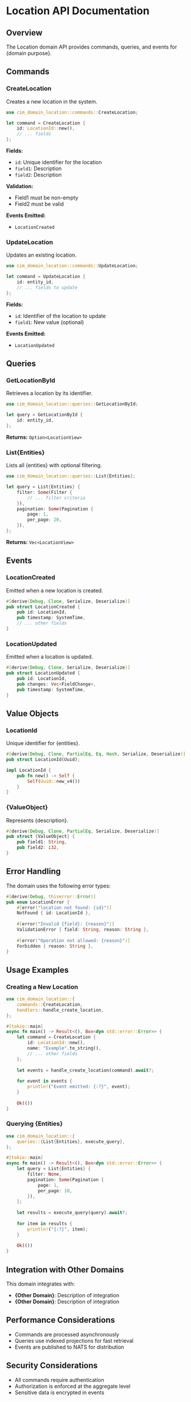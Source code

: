 # Location API Documentation

## Overview

The Location domain API provides commands, queries, and events for {domain purpose}.

## Commands

### CreateLocation

Creates a new location in the system.

```rust
use cim_domain_location::commands::CreateLocation;

let command = CreateLocation {
    id: LocationId::new(),
    // ... fields
};
```

**Fields:**
- `id`: Unique identifier for the location
- `field1`: Description
- `field2`: Description

**Validation:**
- Field1 must be non-empty
- Field2 must be valid

**Events Emitted:**
- `LocationCreated`

### UpdateLocation

Updates an existing location.

```rust
use cim_domain_location::commands::UpdateLocation;

let command = UpdateLocation {
    id: entity_id,
    // ... fields to update
};
```

**Fields:**
- `id`: Identifier of the location to update
- `field1`: New value (optional)

**Events Emitted:**
- `LocationUpdated`

## Queries

### GetLocationById

Retrieves a location by its identifier.

```rust
use cim_domain_location::queries::GetLocationById;

let query = GetLocationById {
    id: entity_id,
};
```

**Returns:** `Option<LocationView>`

### List{Entities}

Lists all {entities} with optional filtering.

```rust
use cim_domain_location::queries::List{Entities};

let query = List{Entities} {
    filter: Some(Filter {
        // ... filter criteria
    }),
    pagination: Some(Pagination {
        page: 1,
        per_page: 20,
    }),
};
```

**Returns:** `Vec<LocationView>`

## Events

### LocationCreated

Emitted when a new location is created.

```rust
#[derive(Debug, Clone, Serialize, Deserialize)]
pub struct LocationCreated {
    pub id: LocationId,
    pub timestamp: SystemTime,
    // ... other fields
}
```

### LocationUpdated

Emitted when a location is updated.

```rust
#[derive(Debug, Clone, Serialize, Deserialize)]
pub struct LocationUpdated {
    pub id: LocationId,
    pub changes: Vec<FieldChange>,
    pub timestamp: SystemTime,
}
```

## Value Objects

### LocationId

Unique identifier for {entities}.

```rust
#[derive(Debug, Clone, PartialEq, Eq, Hash, Serialize, Deserialize)]
pub struct LocationId(Uuid);

impl LocationId {
    pub fn new() -> Self {
        Self(Uuid::new_v4())
    }
}
```

### {ValueObject}

Represents {description}.

```rust
#[derive(Debug, Clone, PartialEq, Serialize, Deserialize)]
pub struct {ValueObject} {
    pub field1: String,
    pub field2: i32,
}
```

## Error Handling

The domain uses the following error types:

```rust
#[derive(Debug, thiserror::Error)]
pub enum LocationError {
    #[error("location not found: {id}")]
    NotFound { id: LocationId },
    
    #[error("Invalid {field}: {reason}")]
    ValidationError { field: String, reason: String },
    
    #[error("Operation not allowed: {reason}")]
    Forbidden { reason: String },
}
```

## Usage Examples

### Creating a New Location

```rust
use cim_domain_location::{
    commands::CreateLocation,
    handlers::handle_create_location,
};

#[tokio::main]
async fn main() -> Result<(), Box<dyn std::error::Error>> {
    let command = CreateLocation {
        id: LocationId::new(),
        name: "Example".to_string(),
        // ... other fields
    };
    
    let events = handle_create_location(command).await?;
    
    for event in events {
        println!("Event emitted: {:?}", event);
    }
    
    Ok(())
}
```

### Querying {Entities}

```rust
use cim_domain_location::{
    queries::{List{Entities}, execute_query},
};

#[tokio::main]
async fn main() -> Result<(), Box<dyn std::error::Error>> {
    let query = List{Entities} {
        filter: None,
        pagination: Some(Pagination {
            page: 1,
            per_page: 10,
        }),
    };
    
    let results = execute_query(query).await?;
    
    for item in results {
        println!("{:?}", item);
    }
    
    Ok(())
}
```

## Integration with Other Domains

This domain integrates with:

- **{Other Domain}**: Description of integration
- **{Other Domain}**: Description of integration

## Performance Considerations

- Commands are processed asynchronously
- Queries use indexed projections for fast retrieval
- Events are published to NATS for distribution

## Security Considerations

- All commands require authentication
- Authorization is enforced at the aggregate level
- Sensitive data is encrypted in events 